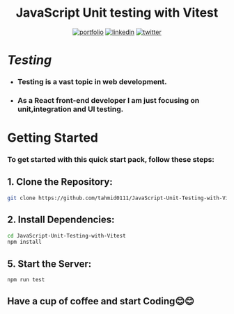# <div align="center">JavaScript Unit testing with Vitest</div>

<div align="center">
  
  [![portfolio](https://img.shields.io/badge/my_portfolio-FFFF00?style=for-the-badge&logo=ko-fi&logoColor=black)](https://tahmid0111.github.io/Portfolio_Website_html5/)     [![linkedin](https://img.shields.io/badge/linkedin-0A66C2?style=for-the-badge&logo=linkedin&logoColor=white)](https://www.linkedin.com/in/tahmid-emam/)     [![twitter](https://img.shields.io/badge/twitter-1DA1F2?style=for-the-badge&logo=twitter&logoColor=white)](https://x.com/tahmid_emam)
  
</div>

# _Testing_

- ### Testing is a vast topic in web development.

- ### As a React front-end developer I am just focusing on unit,integration and UI testing.

# Getting Started

### To get started with this quick start pack, follow these steps:

## 1. Clone the Repository:

```bash
git clone https://github.com/tahmid0111/JavaScript-Unit-Testing-with-Vitest.git
```

## 2. Install Dependencies:

```bash
cd JavaScript-Unit-Testing-with-Vitest
npm install
```

## 5. Start the Server:

```bash
npm run test
```

## Have a cup of coffee and start Coding😊😊
